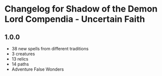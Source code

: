 # Changelog for Shadow of the Demon Lord Compendia - Uncertain Faith

## 1.0.0

- 38 new spells from different traditions
- 3 creatures
- 13 relics
- 14 paths
- Adventure False Wonders